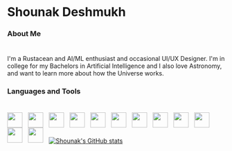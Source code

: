 # Shounak Deshmukh
### About Me
#
I'm a Rustacean and AI/ML enthusiast and occasional UI/UX Designer. I'm in college for my Bachelors in Artificial Intelligence and I also love Astronomy, and want to learn more about how the Universe works.

### Languages and Tools
#

<img align=left width=35px height=35px style=padding-right:10px src="https://cdn.jsdelivr.net/gh/devicons/devicon/icons/linux/linux-original.svg" />
<img align=left width=35px height=35px style=padding-right:10px src="https://cdn.jsdelivr.net/gh/devicons/devicon/icons/rust/rust-plain.svg"/>
<img align=left width=35px height=35px style=padding-right:10px src="https://cdn.jsdelivr.net/gh/devicons/devicon/icons/bash/bash-original.svg" />
<img align=left width=35px height=35px style=padding-right:10px src="https://cdn.jsdelivr.net/gh/devicons/devicon/icons/flutter/flutter-original.svg" />
<img align=left width=35px height=35px style=padding-right:10px src="https://cdn.jsdelivr.net/gh/devicons/devicon/icons/dart/dart-original.svg" />
<img align=left width=35px height=35px style=padding-right:10px src="https://cdn.jsdelivr.net/gh/devicons/devicon/icons/python/python-original.svg" />
<img align=left width=35px height=35px style=padding-right:10px  src="https://cdn.jsdelivr.net/gh/devicons/devicon/icons/jupyter/jupyter-original-wordmark.svg" />       
<img align=left width=35px height=35px style=padding-right:10px  src="https://cdn.jsdelivr.net/gh/devicons/devicon/icons/numpy/numpy-original.svg" />
<img align=left width=35px height=35px style=padding-right:10px src="https://cdn.jsdelivr.net/gh/devicons/devicon/icons/pandas/pandas-original-wordmark.svg" />
<img align=left width=35px height=35px style=padding-right:10px  src="https://cdn.jsdelivr.net/gh/devicons/devicon/icons/tensorflow/tensorflow-original.svg" />
<img align=left width=35px height=35px style=padding-right:10px  src="https://cdn.jsdelivr.net/gh/devicons/devicon/icons/git/git-original.svg" />
<img align=left width=35px height=35px style=padding-right:10px  src="https://cdn.jsdelivr.net/gh/devicons/devicon/icons/github/github-original.svg" />
<br>

#

[![Shounak's GitHub stats](https://github-readme-stats.vercel.app/api?username=ShounakDeshmukh&bg_color=24273a&text_color=cad3f5&icon_color=c6a0f6&title_color=8bd5ca)](https://github.com/ShounakDeshmukh)
